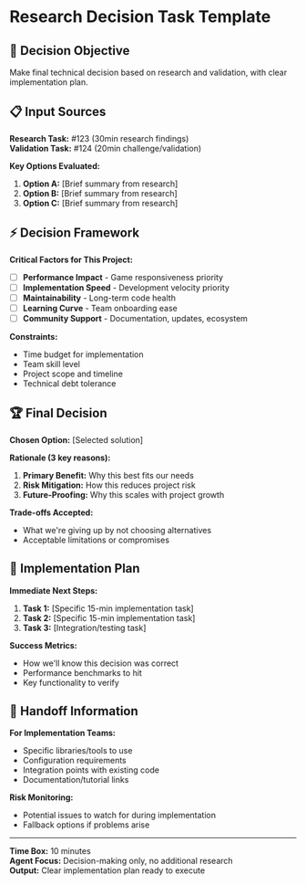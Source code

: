 # Research Decision Task Template

## 🎯 Decision Objective
Make final technical decision based on research and validation, with clear implementation plan.

## 📋 Input Sources
**Research Task:** #123 (30min research findings)  
**Validation Task:** #124 (20min challenge/validation)  

**Key Options Evaluated:**
1. **Option A:** [Brief summary from research]
2. **Option B:** [Brief summary from research]  
3. **Option C:** [Brief summary from research]

## ⚡ Decision Framework
**Critical Factors for This Project:**
- [ ] **Performance Impact** - Game responsiveness priority
- [ ] **Implementation Speed** - Development velocity priority  
- [ ] **Maintainability** - Long-term code health
- [ ] **Learning Curve** - Team onboarding ease
- [ ] **Community Support** - Documentation, updates, ecosystem

**Constraints:**
- Time budget for implementation
- Team skill level
- Project scope and timeline
- Technical debt tolerance

## 🏆 Final Decision
**Chosen Option:** [Selected solution]

**Rationale (3 key reasons):**
1. **Primary Benefit:** Why this best fits our needs
2. **Risk Mitigation:** How this reduces project risk
3. **Future-Proofing:** Why this scales with project growth

**Trade-offs Accepted:**
- What we're giving up by not choosing alternatives
- Acceptable limitations or compromises

## 🚀 Implementation Plan
**Immediate Next Steps:**
1. **Task 1:** [Specific 15-min implementation task]
2. **Task 2:** [Specific 15-min implementation task]
3. **Task 3:** [Integration/testing task]

**Success Metrics:**
- How we'll know this decision was correct
- Performance benchmarks to hit
- Key functionality to verify

## 🔗 Handoff Information
**For Implementation Teams:**
- Specific libraries/tools to use
- Configuration requirements
- Integration points with existing code
- Documentation/tutorial links

**Risk Monitoring:**
- Potential issues to watch for during implementation
- Fallback options if problems arise

---
**Time Box:** 10 minutes  
**Agent Focus:** Decision-making only, no additional research  
**Output:** Clear implementation plan ready to execute
